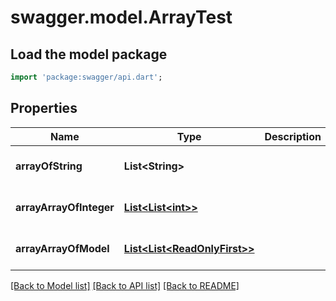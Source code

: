 # swagger.model.ArrayTest

## Load the model package
```dart
import 'package:swagger/api.dart';
```

## Properties
Name | Type | Description | Notes
------------ | ------------- | ------------- | -------------
**arrayOfString** | **List&lt;String&gt;** |  | [optional] [default to []]
**arrayArrayOfInteger** | [**List&lt;List&lt;int&gt;&gt;**](List.md) |  | [optional] [default to []]
**arrayArrayOfModel** | [**List&lt;List&lt;ReadOnlyFirst&gt;&gt;**](List.md) |  | [optional] [default to []]

[[Back to Model list]](../README.md#documentation-for-models) [[Back to API list]](../README.md#documentation-for-api-endpoints) [[Back to README]](../README.md)


